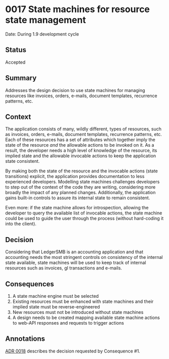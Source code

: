 # 0017 State machines for resource state management

Date: During 1.9 development cycle

## Status

Accepted

## Summary

Addresses the design decision to use state machines for managing resources like 
invoices, orders, e-mails, document templates, recurrence patterns, etc.

## Context

The application consists of many, wildly different, types of resources, such
as invoices, orders, e-mails, document templates, recurrence patterns, etc.
Each of these resources has a set of attributes which together imply the state
of the resource *and* the allowable actions to be invoked on it.  As a result,
the developer needs a high level of knowledge of the resource, its implied state
and the allowable invocable actions to keep the application state consistent.

By making both the state of the resource and the invocable actions (state
transitions) explicit, the application provides documentation to less
experienced developers.  Modelling state machines challenges developers to
step out of the context of the code they are writing, considering more broadly
the impact of any planned changes.  Additionally, the application gains built-in
controls to assure its internal state to remain consistent.

Even more: if the state machine allows for introspection, allowing the
developer to query the available list of invocable actions, the state machine
could be used to guide the user through the process (without hard-coding it into
the client).


## Decision

Considering that LedgerSMB is an accounting application and that accounting needs
the most stringent controls on consistency of the internal state available, state
machines will be used to keep track of internal resources such as invoices,
gl transactions and e-mails.

## Consequences

1. A state machine engine must be selected
2. Existing resources must be enhanced with state machines
   and their implied state must be reverse-engineered
3. New resources must not be introduced without state machines
4. A design needs to be created mapping available state machine
   actions to web-API responses and requests to trigger actions

## Annotations

[ADR 0018](./0018-resource-state-machine-engine-with-dependency-injection.md)
describes the decision requested by Consequence #1.
